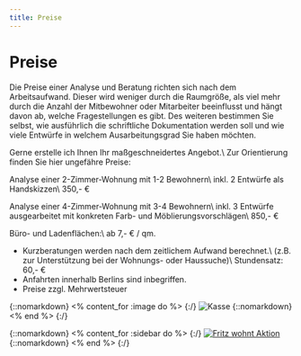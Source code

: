 ```yaml
---
title: Preise
---
```


# Preise

Die Preise einer Analyse und Beratung richten sich nach dem Arbeitsaufwand. Dieser wird weniger durch die Raumgröße, als viel mehr durch die Anzahl der Mitbewohner oder Mitarbeiter beeinflusst und hängt davon ab, welche Fragestellungen es gibt. Des weiteren bestimmen Sie selbst, wie ausführlich die schriftliche Dokumentation werden soll und wie viele Entwürfe in welchem Ausarbeitungsgrad Sie haben möchten.

Gerne erstelle ich Ihnen Ihr maßgeschneidertes Angebot.\\
Zur Orientierung finden Sie hier ungefähre Preise:

Analyse einer 2-Zimmer-Wohnung mit 1-2 Bewohnern\\
inkl. 2 Entwürfe als Handskizzen\\
350,- €

Analyse einer 4-Zimmer-Wohnung mit 3-4 Bewohnern\\
inkl. 3 Entwürfe ausgearbeitet mit konkreten Farb- und Möblierungsvorschlägen\\
850,- €

Büro- und Ladenflächen:\\
ab 7,- € / qm.

- Kurzberatungen werden nach dem zeitlichem Aufwand berechnet.\\
(z.B. zur Unterstützung bei der Wohnungs- oder Haussuche)\\
Stundensatz: 60,- €
- Anfahrten innerhalb Berlins sind inbegriffen.
- Preise zzgl. Mehrwertsteuer

{::nomarkdown}
<% content_for :image do %>
{:/}
![Kasse](/images/kasse.jpg)
{::nomarkdown}
<% end %>
{:/}

{::nomarkdown}
<% content_for :sidebar do %>
{:/}
<a href="/fritz-wohnt/"><img src="/images/fritz-wohnt-aktion.png" alt="Fritz wohnt Aktion"></a>
{::nomarkdown}
<% end %>
{:/}
